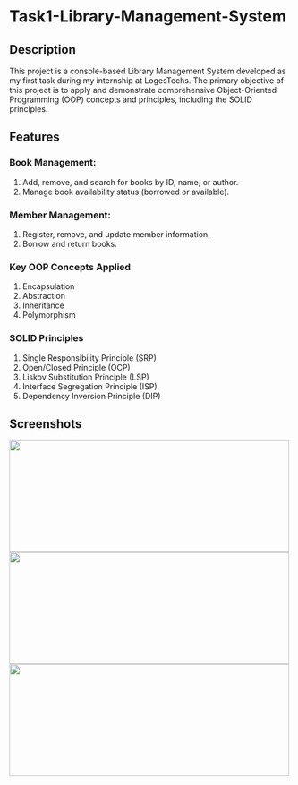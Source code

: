 # Task1-Library-Management-System
## Description
This project is a console-based Library Management System developed as my first task during my internship at LogesTechs.
The primary objective of this project is to apply and demonstrate comprehensive Object-Oriented Programming (OOP)
concepts and principles, including the SOLID principles.

## Features
### Book Management:
   1) Add, remove, and search for books by ID, name, or author.
   2) Manage book availability status (borrowed or available).
### Member Management:
   1) Register, remove, and update member information.
   2) Borrow and return books.
### Key OOP Concepts Applied
  1) Encapsulation
  2) Abstraction
  3) Inheritance
  4) Polymorphism
### SOLID Principles
  1) Single Responsibility Principle (SRP)
  2) Open/Closed Principle (OCP)
  3) Liskov Substitution Principle (LSP)
  4) Interface Segregation Principle (ISP)
  5) Dependency Inversion Principle (DIP)
## Screenshots
<div>
  <img src ="https://github.com/user-attachments/assets/7f791c84-389e-4157-8589-dfc8d43725a2" width="500" height="200"> 
  
  <img src ="https://github.com/user-attachments/assets/9e5804c9-4323-4836-a7bf-12bdb96ef6d1" width="500" height="200"> 
  
  <img src ="https://github.com/user-attachments/assets/329f88c2-6b03-408c-8eca-b8518fb776af" width="500" height="200">  
 
</div>

